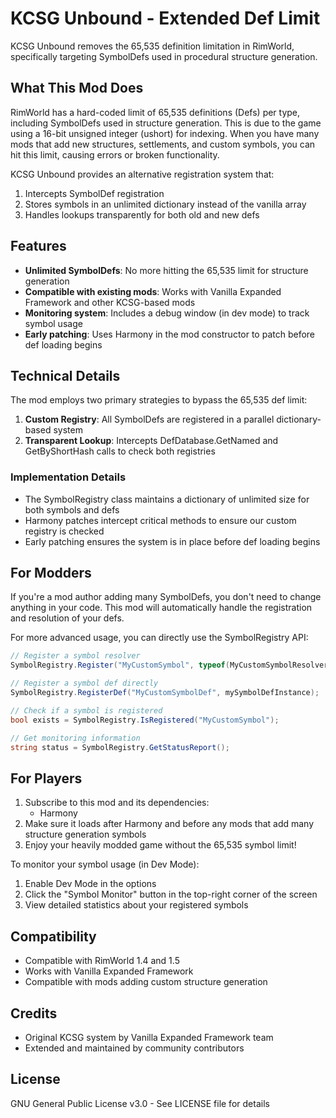 # KCSG Unbound - Extended Def Limit

KCSG Unbound removes the 65,535 definition limitation in RimWorld, specifically targeting SymbolDefs used in procedural structure generation.

## What This Mod Does

RimWorld has a hard-coded limit of 65,535 definitions (Defs) per type, including SymbolDefs used in structure generation. This is due to the game using a 16-bit unsigned integer (ushort) for indexing. When you have many mods that add new structures, settlements, and custom symbols, you can hit this limit, causing errors or broken functionality.

KCSG Unbound provides an alternative registration system that:
1. Intercepts SymbolDef registration
2. Stores symbols in an unlimited dictionary instead of the vanilla array
3. Handles lookups transparently for both old and new defs

## Features

- **Unlimited SymbolDefs**: No more hitting the 65,535 limit for structure generation
- **Compatible with existing mods**: Works with Vanilla Expanded Framework and other KCSG-based mods
- **Monitoring system**: Includes a debug window (in dev mode) to track symbol usage
- **Early patching**: Uses Harmony in the mod constructor to patch before def loading begins

## Technical Details

The mod employs two primary strategies to bypass the 65,535 def limit:

1. **Custom Registry**: All SymbolDefs are registered in a parallel dictionary-based system
2. **Transparent Lookup**: Intercepts DefDatabase.GetNamed and GetByShortHash calls to check both registries

### Implementation Details

- The SymbolRegistry class maintains a dictionary of unlimited size for both symbols and defs
- Harmony patches intercept critical methods to ensure our custom registry is checked
- Early patching ensures the system is in place before def loading begins

## For Modders

If you're a mod author adding many SymbolDefs, you don't need to change anything in your code. This mod will automatically handle the registration and resolution of your defs.

For more advanced usage, you can directly use the SymbolRegistry API:

```csharp
// Register a symbol resolver
SymbolRegistry.Register("MyCustomSymbol", typeof(MyCustomSymbolResolver));

// Register a symbol def directly
SymbolRegistry.RegisterDef("MyCustomSymbolDef", mySymbolDefInstance);

// Check if a symbol is registered
bool exists = SymbolRegistry.IsRegistered("MyCustomSymbol");

// Get monitoring information
string status = SymbolRegistry.GetStatusReport();
```

## For Players

1. Subscribe to this mod and its dependencies:
   - Harmony
2. Make sure it loads after Harmony and before any mods that add many structure generation symbols
3. Enjoy your heavily modded game without the 65,535 symbol limit!

To monitor your symbol usage (in Dev Mode):
1. Enable Dev Mode in the options
2. Click the "Symbol Monitor" button in the top-right corner of the screen
3. View detailed statistics about your registered symbols

## Compatibility

- Compatible with RimWorld 1.4 and 1.5
- Works with Vanilla Expanded Framework
- Compatible with mods adding custom structure generation

## Credits

- Original KCSG system by Vanilla Expanded Framework team
- Extended and maintained by community contributors

## License

GNU General Public License v3.0 - See LICENSE file for details 